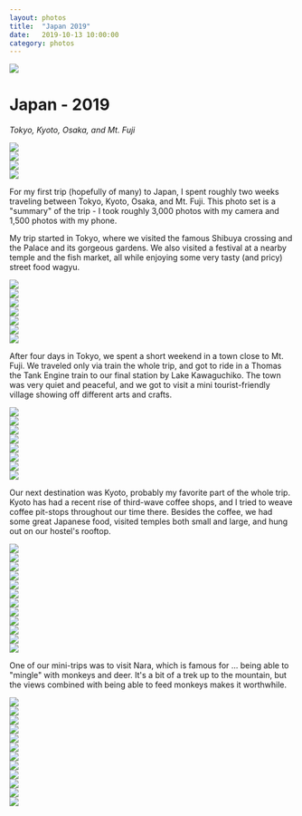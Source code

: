 ```yaml
---
layout: photos
title:  "Japan 2019"
date:   2019-10-13 10:00:00
category: photos
---
```


<div class="photo-row row">
	<div class="col-xs-12">
		<img src="/img/japan2019/fuji_main.jpg">
	</div>
</div>


<div class="wrapper center">
    <h1>Japan - 2019</h1>
	<p><em>Tokyo, Kyoto, Osaka, and Mt. Fuji</em></p>
</div>

<div class="photo-row row">
	<div class="col-xs-12">
		<img src="/img/japan2019/free_hugs.jpg">
	</div>
</div>

<div class="photo-row row">
	<div class="col-md-6 right">
		<img src="/img/japan2019/temple_garden.jpg">
	</div>
	<div class="col-md-6 left">
		<img src="/img/japan2019/temple_garden_lake.jpg">
	</div>
</div>

<div class="photo-row row">
	<div class="col-xs-12">
		<img src="/img/japan2019/temple_garden_two.jpg">
	</div>
</div>

<div class="wrapper photo-text-top photo-text-bottom">
	<p>For my first trip (hopefully of many) to Japan, I spent roughly two weeks traveling between Tokyo, Kyoto, Osaka, and Mt. Fuji. This photo set is a "summary" of the trip - I took roughly 3,000 photos with my camera and 1,500 photos with my phone.</p>
	<p>My trip started in Tokyo, where we visited the famous Shibuya crossing and the Palace and its gorgeous gardens. We also visited a festival at a nearby temple and the fish market, all while enjoying some very tasty (and pricy) street food wagyu.</p>
</div>

<div class="photo-row row">
	<div class="col-xs-12">
		<img src="/img/japan2019/shrine_festival.jpg">
	</div>
</div>

<div class="photo-row row">
	<div class="col-md-6 right">
		<img src="/img/japan2019/shrine_festival_three.jpg">
	</div>
	<div class="col-md-6 left">
		<img src="/img/japan2019/shrine_festival_two.jpg">
	</div>
</div>

<div class="photo-row row">
	<div class="col-xs-12">
		<img src="/img/japan2019/shrine_festival_four_kid_shoulder.jpg">
	</div>
</div>

<div class="photo-row row">
	<div class="col-xs-12">
		<img src="/img/japan2019/shrine_festival_five.jpg">
	</div>
</div>

<div class="photo-row row">
	<div class="col-md-6 right">
		<img src="/img/japan2019/beef.jpg">
	</div>
	<div class="col-md-6 left">
		<img src="/img/japan2019/street_sweets.jpg">
	</div>
</div>

<div class="wrapper photo-text-top photo-text-bottom">
	<p>After four days in Tokyo, we spent a short weekend in a town close to Mt. Fuji. We traveled only via train the whole trip, and got to ride in a Thomas the Tank Engine train to our final station by Lake Kawaguchiko. The town was very quiet and peaceful, and we got to visit a mini tourist-friendly village showing off different arts and crafts.</p>
</div>

<div class="photo-row row">
	<div class="col-xs-12">
		<img src="/img/japan2019/fuji_fog.jpg">
	</div>
</div>

<div class="photo-row row">
	<div class="col-md-6 right">
		<img src="/img/japan2019/fuji_lake.jpg">
	</div>
	<div class="col-md-6 left">
		<img src="/img/japan2019/fuji_lake_two.jpg">
	</div>
</div>

<div class="photo-row row">
	<div class="col-xs-12">
		<img src="/img/japan2019/fuji_lake_four.jpg">
	</div>
</div>

<div class="photo-row row">
	<div class="col-xs-12">
		<img src="/img/japan2019/fuji_village_two.jpg">
	</div>
</div>

<div class="photo-row row">
	<div class="col-md-6 right">
		<img src="/img/japan2019/fuji_scenic.jpg">
	</div>
	<div class="col-md-6 left">
		<img src="/img/japan2019/sun_rays.jpg">
	</div>
</div>

<div class="photo-row row">
	<div class="col-xs-12">
		<img src="/img/japan2019/fuji_fishers.jpg">
	</div>
</div>

<div class="wrapper photo-text-top photo-text-bottom">
	<p>Our next destination was Kyoto, probably my favorite part of the whole trip. Kyoto has had a recent rise of third-wave coffee shops, and I tried to weave coffee pit-stops throughout our time there. Besides the coffee, we had some great Japanese food, visited temples both small and large, and hung out on our hostel's rooftop.</p>
</div>

<div class="photo-row row">
	<div class="col-xs-12">
		<img src="/img/japan2019/kyoto_temples.jpg">
	</div>
</div>

<div class="photo-row row">
	<div class="col-xs-12">
		<img src="/img/japan2019/kyoto_temple_view_two.jpg">
	</div>
</div>

<div class="photo-row row">
	<div class="col-xs-12">
		<img src="/img/japan2019/kyoto_solo_temple.jpg">
	</div>
</div>

<div class="photo-row row">
	<div class="col-md-6 right">
		<img src="/img/japan2019/pancakes.jpg">
	</div>
	<div class="col-md-6 left">
		<img src="/img/japan2019/pancakes_two.jpg">
	</div>
</div>

<div class="photo-row row">
	<div class="col-xs-12">
		<img src="/img/japan2019/big_statue.jpg">
	</div>
</div>

<div class="photo-row row">
	<div class="col-xs-12">
		<img src="/img/japan2019/kyoto_hostel_view_four.jpg">
	</div>
</div>

<div class="photo-row row">
	<div class="col-xs-4">
		<img src="/img/japan2019/kyoto_hostel_view.jpg">
	</div>
	<div class="col-xs-4">
		<img src="/img/japan2019/kyoto_hostel_view_two.jpg">
	</div>
	<div class="col-xs-4">
		<img src="/img/japan2019/kyoto_hostel_view_three.jpg">
	</div>
</div>

<div class="photo-row row">
	<div class="col-xs-12">
		<img src="/img/japan2019/shrine_gates.jpg">
	</div>
</div>

<div class="photo-row row">
	<div class="col-xs-12">
		<img src="/img/japan2019/shrine_gate_close.jpg">
	</div>
</div>

<div class="wrapper photo-text-top photo-text-bottom">
	<p>One of our mini-trips was to visit Nara, which is famous for ... being able to "mingle" with monkeys and deer. It's a bit of a trek up to the mountain, but the views combined with being able to feed monkeys makes it worthwhile.</p>
</div>

<div class="photo-row row">
	<div class="col-xs-12">
		<img src="/img/japan2019/monkey_view_two.jpg">
	</div>
</div>

<div class="photo-row row">
	<div class="col-xs-12">
		<img src="/img/japan2019/monkey_baby_cage.jpg">
	</div>
</div>

<div class="photo-row row">
	<div class="col-md-6 right">
		<img src="/img/japan2019/monkey_baby_sitting.jpg">
	</div>
	<div class="col-md-6 left">
		<img src="/img/japan2019/baby_monkey_biting.jpg">
	</div>
</div>

<div class="photo-row row">
	<div class="col-md-6 right">
		<img src="/img/japan2019/monkey_outside_cage.jpg">
	</div>
	<div class="col-md-6 left">
		<img src="/img/japan2019/monkeys_outside_cage.jpg">
	</div>
</div>

<div class="photo-row row">
	<div class="col-xs-12">
		<img src="/img/japan2019/monkey_sitting.jpg">
	</div>
</div>

<div class="photo-row row">
	<div class="col-xs-6">
		<img src="/img/japan2019/monkey_on_roof.jpg">
	</div>
	<div class="col-xs-6">
		<img src="/img/japan2019/monkey_crawling_roof.jpg">
	</div>
</div>

<div class="photo-row row">
	<div class="col-xs-6">
		<img src="/img/japan2019/deer_bowing.jpg">
	</div>
	<div class="col-xs-6">
		<img src="/img/japan2019/deer_walking.jpg">
	</div>
</div>

<div class="photo-row row">
	<div class="col-xs-12">
		<img src="/img/japan2019/two_deer.jpg">
	</div>
</div>
